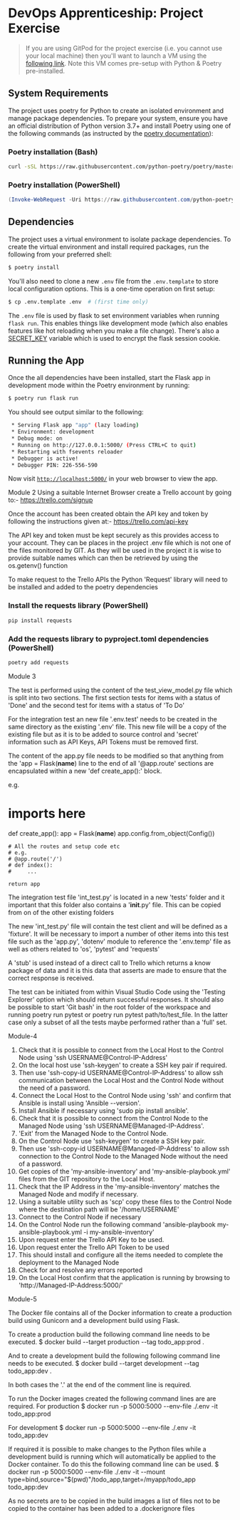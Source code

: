 # DevOps Apprenticeship: Project Exercise

> If you are using GitPod for the project exercise (i.e. you cannot use your local machine) then you'll want to launch a VM using the [following link](https://gitpod.io/#https://github.com/CorndelWithSoftwire/DevOps-Course-Starter). Note this VM comes pre-setup with Python & Poetry pre-installed.

## System Requirements

The project uses poetry for Python to create an isolated environment and manage package dependencies. To prepare your system, ensure you have an official distribution of Python version 3.7+ and install Poetry using one of the following commands (as instructed by the [poetry documentation](https://python-poetry.org/docs/#system-requirements)):

### Poetry installation (Bash)

```bash
curl -sSL https://raw.githubusercontent.com/python-poetry/poetry/master/install-poetry.py | python -
```

### Poetry installation (PowerShell)

```powershell
(Invoke-WebRequest -Uri https://raw.githubusercontent.com/python-poetry/poetry/master/install-poetry.py -UseBasicParsing).Content | python -
```

## Dependencies

The project uses a virtual environment to isolate package dependencies. To create the virtual environment and install required packages, run the following from your preferred shell:

```bash
$ poetry install
```

You'll also need to clone a new `.env` file from the `.env.template` to store local configuration options. This is a one-time operation on first setup:

```bash
$ cp .env.template .env  # (first time only)
```

The `.env` file is used by flask to set environment variables when running `flask run`. This enables things like development mode (which also enables features like hot reloading when you make a file change). There's also a [SECRET_KEY](https://flask.palletsprojects.com/en/1.1.x/config/#SECRET_KEY) variable which is used to encrypt the flask session cookie.

## Running the App

Once the all dependencies have been installed, start the Flask app in development mode within the Poetry environment by running:
```bash
$ poetry run flask run
```

You should see output similar to the following:
```bash
 * Serving Flask app "app" (lazy loading)
 * Environment: development
 * Debug mode: on
 * Running on http://127.0.0.1:5000/ (Press CTRL+C to quit)
 * Restarting with fsevents reloader
 * Debugger is active!
 * Debugger PIN: 226-556-590
```
Now visit [`http://localhost:5000/`](http://localhost:5000/) in your web browser to view the app.

Module 2
Using a suitable Internet Browser create a Trello account by going to:-
https://trello.com/signup

Once the account has been created obtain the API key and token by following the instructions given at:-
https://trello.com/api-key

The API key and token must be kept securely as this provides access to your account.
They can be places in the project .env file which is not one of the files monitored by GIT.
As they will be used in the project it is wise to provide suitable names which can then be retrieved by using the os.getenv() function

To make request to the Trello APIs the Python 'Request' library will need to be installed and added to the poetry dependencies

### Install the requests library (PowerShell)

```powershell
pip install requests
```


### Add the requests library to pyproject.toml dependencies (PowerShell)

```powershell
poetry add requests
```

Module 3

The test is performed using the content of the test_view_model.py file which is split into two
sections. The first section tests for items with a status of 'Done' and the second test for items
with a status of 'To Do'

For the integration test an new file '.env.test' needs to be created in the same directory as 
the existing '.env' file. This new file will be a copy of the existing file but as it is to be 
added to source control and 'secret' information such as API Keys, API Tokens must be removed 
first.

The content of the app.py file needs to be modified so that anything from the 'app = Flask(__name__)
line to the end of all '@app.route' sections are encapsulated within a new 'def create_app():' 
block.

e.g. 
# imports here

def create_app():
    app = Flask(__name__)
    app.config.from_object(Config())
    
    # All the routes and setup code etc
    # e.g.
    # @app.route('/')
    # def index():
    #     ...
    
    return app

The integration test file 'int_test.py' is located in a new 'tests' folder and it important that 
this folder also contains a '__init__.py' file. This can be copied from on of the other existing
folders

The new 'int_test.py' file will contain the test client and will be defined as a 'fixture'.
It will be necessary to import a number of other items into this test file such as the 'app.py',
'dotenv' module to reference the '.env.temp' file as well as others related to 'os', 'pytest' 
and 'requests' 

A 'stub' is used instead of a direct call to Trello which returns a know package of data and it 
is this data that asserts are made to ensure that the correct response is received.

The test can be initiated from within Visual Studio Code using the 'Testing Explorer' option 
which should return successful responses. 
It should also be possible to start 'Git bash' in the root folder of the workspace and running 
poetry run pytest or poetry run pytest path/to/test_file. In the latter case only a subset of all the tests maybe performed rather than a 'full' set.

Module-4

1. Check that it is possible to connect from the Local Host to the Control Node using 'ssh USERNAME@Control-IP-Address'
2. On the local host use 'ssh-keygen' to create a SSH key pair if required.
3. Then use 'ssh-copy-id USERNAME@Control-IP-Address' to allow ssh communication between the Local Host and the Control Node without the need of a password.
4. Connect the Local Host to the Control Node using 'ssh' and confirm that Ansible is install using 'Ansible --version'.
5. Install Ansible if necessary using 'sudo pip install ansible'.
6. Check that it is possible to connect from the Control Node to the Managed Node using 'ssh USERNAME@Managed-IP-Address'.
7. 'Exit' from the Managed Node to the Control Node.
8. On the Control Node use 'ssh-keygen' to create a SSH key pair.
9. Then use 'ssh-copy-id USERNAME@Managed-IP-Address' to allow ssh connection to the Control Node to the Managed Node without the need of a password.
10. Get copies of the 'my-ansible-inventory' and 'my-ansible-playbook.yml' files from the GIT repository to the Local Host.
11. Check that the IP Address in the 'my-ansible-inventory' matches the Managed Node and modify if necessary.
12. Using a suitable utility such as 'scp' copy these files to the Control Node where the destination path will be '/home/USERNAME'
13. Connect to the Control Node if necessary
14. On the Control Node run the following command 'ansible-playbook my-ansible-playbook.yml -i my-ansible-inventory'
15. Upon request enter the Trello API Key to be used.
16. Upon request enter the Trello API Token to be used
17. This should install and configure all the items needed to complete the deployment to the Managed Node
18. Check for and resolve any errors reported
19. On the Local Host confirm that the application is running by browsing to 'http://Managed-IP-Address:5000/'

Module-5 

The Docker file contains all of the Docker information to create a production build using Gunicorn and a development build using
Flask.

To create a production build the following command line needs to be executed.
$ docker build --target production --tag todo_app:prod .

And to create a development build the following following command line needs to be executed.
$ docker build --target development --tag todo_app:dev .

In both cases the '.' at the end of the comment line is required.

To run the Docker images created the following command lines are are required.
For production
$ docker run -p 5000:5000 --env-file ./.env -it todo_app:prod

For development
$ docker run -p 5000:5000 --env-file ./.env -it todo_app:dev

If required it is possible to make changes to the Python files while a development build is running which will automatically be
applied to the Docker container. To do this the following command line can be used.
$ docker run -p 5000:5000 --env-file ./.env -it --mount type=bind,source="$(pwd)"/todo_app,target=/myapp/todo_app todo_app:dev

As no secrets are to be copied in the build images a list of files not to be copied to the container has been added to a 
.dockerignore files
